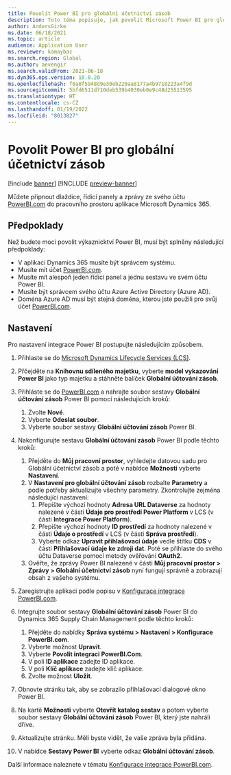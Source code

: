 ```yaml
---
title: Povolit Power BI pro globální účetnictví zásob
description: Toto téma popisuje, jak povolit Microsoft Power BI pro globální účtování zásob.
author: AndersGirke
ms.date: 06/18/2021
ms.topic: article
audience: Application User
ms.reviewer: kamaybac
ms.search.region: Global
ms.author: aevengir
ms.search.validFrom: 2021-06-18
ms.dyn365.ops.version: 10.0.20
ms.openlocfilehash: f0a8f5948d9e30eb220aa8177a4b9718223a4f9d
ms.sourcegitcommit: 5bfd6511d710deb539b4030eb0e9c48d25513595
ms.translationtype: HT
ms.contentlocale: cs-CZ
ms.lasthandoff: 01/19/2022
ms.locfileid: "8013827"
---
```

# <a name="enable-power-bi-for-global-inventory-accounting"></a>Povolit Power BI pro globální účetnictví zásob

[!include [banner](../includes/banner.md)]
[!INCLUDE [preview-banner](../includes/preview-banner.md)]
<!--KFM: Preview until 4/30/2022 -->

Můžete připnout dlaždice, řídicí panely a zprávy ze svého účtu [PowerBI.com](https://powerbi.com/) do pracovního prostoru aplikace Microsoft Dynamics 365.

## <a name="prerequisites"></a>Předpoklady

Než budete moci povolit výkaznicktví Power BI, musí být splněny následující předpoklady:

- V aplikaci Dynamics 365 musíte být správcem systému.
- Musíte mít účet [PowerBI.com](https://powerbi.com/).
- Musíte mít alespoň jeden řídicí panel a jednu sestavu ve svém účtu Power BI.
- Musíte být správcem svého účtu Azure Active Directory (Azure AD).
- Doména Azure AD musí být stejná doména, kterou jste použili pro svůj účet [PowerBI.com](https://powerbi.com/).

## <a name="setup"></a>Nastavení

Pro nastavení integrace Power BI postupujte následujícím způsobem.

1. Přihlaste se do [Microsoft Dynamics Lifecycle Services (LCS)](https://lcs.dynamics.com/Logon/Index).
1. Přčejděte na **Knihovnu sdíleného majetku**, vyberte **model vykazování Power BI** jako typ majetku a stáhněte balíček **Globální účtování zásob**. 
1. Přihláste se do [PowerBI.com](https://app.powerbi.com/) a nahrajte soubor sestavy **Globální účtování zásob** Power BI pomocí následujících kroků:

    1. Zvolte **Nové**.
    1. Vyberte **Odeslat soubor**.
    1. Vyberte soubor sestavy **Globální účtování zásob** Power BI.

1. Nakonfigurujte sestavu **Globální účtování zásob** Power BI podle těchto kroků:

    1. Přejděte do **Můj pracovní prostor**, vyhledejte datovou sadu pro Globální účetnictví zásob a poté v nabídce **Možnosti** vyberte **Nastavení**.
    1. V **Nastavení pro globální účtování zásob** rozbalte **Parametry** a podle potřeby aktualizujte všechny parametry. Zkontrolujte zejména následující nastavení:
        1. Přepište výchozí hodnoty **Adresa URL Dataverse** za hodnoty nalezené v části **Údaje pro prostředí Power Platform** v LCS (v části **Integrace Power Platform**).
        1. Přepište výchozí hodnoty **ID prostředí** za hodnoty nalezené v části **Údaje o prostředí** v LCS (v části **Správa prostředí**).
        1. Vyberte odkaz **Upravit přihlašovací údaje** vedle štítku **CDS** v části **Přihlašovací údaje ke zdroji dat**. Poté se přihlaste do svého účtu Dataverse pomocí metody ověřování **OAuth2**.
    1. Ověřte, že zprávy Power BI nalezené v části **Můj pracovní prostor \> Zprávy \> Globální účetnictví zásob** nyní fungují správně a zobrazují obsah z vašeho systému.

1. Zaregistrujte aplikaci podle popisu v [Konfigurace integrace PowerBI.com](../../fin-ops-core/dev-itpro/analytics/configure-power-bi-integration.md#registration-process).
1. Integrujte soubor sestavy **Globální účtování zásob** Power BI do Dynamics 365 Supply Chain Management podle těchto kroků:

    1. Přejděte do nabídky **Správa systému \> Nastavení \> Konfigurace PowerBI.com**.
    1. Vyberte možnost **Upravit**.
    1. Vyberte **Povolit integraci PowerBI.Com**.
    1. V poli **ID aplikace** zadejte ID aplikace.
    1. V poli **Klíč aplikace** zadejte klíč aplikace.
    1. Zvolte možnost **Uložit**.

1. Obnovte stránku tak, aby se zobrazilo přihlašovací dialogové okno Power BI.
1. Na kartě **Možnosti** vyberte **Otevřít katalog sestav** a potom vyberte soubor sestavy **Globální účtování zásob** Power BI, který jste nahráli dříve.
1. Aktualizujte stránku. Měli byste vidět, že vaše zpráva byla přidána.
1. V nabídce **Sestavy Power BI** vyberte odkaz **Globální účtování zásob**.

Další informace naleznete v tématu [Konfigurace integrace PowerBI.com](../../fin-ops-core/dev-itpro/analytics/configure-power-bi-integration.md).
